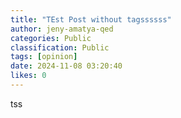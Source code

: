 ```yaml
---
title: "TEst Post without tagssssss"
author: jeny-amatya-qed
categories: Public
classification: Public
tags: [opinion]
date: 2024-11-08 03:20:40 
likes: 0
---
```


tss